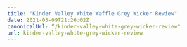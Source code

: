 ```yaml
---
title: "Kinder Valley White Waffle Grey Wicker Review"
date: 2021-03-09T21:26:02Z
canonicalUrl: “/kinder-valley-white-grey-wicker-review"
url: kinder-valley-white-grey-wicker-review
---
```


